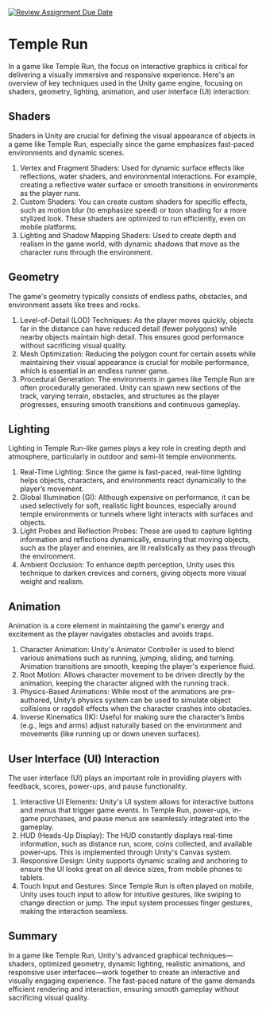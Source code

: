 [![Review Assignment Due Date](https://classroom.github.com/assets/deadline-readme-button-22041afd0340ce965d47ae6ef1cefeee28c7c493a6346c4f15d667ab976d596c.svg)](https://classroom.github.com/a/ZUtYscbQ)

# Temple Run

In a game like Temple Run, the focus on interactive graphics is critical for delivering a visually immersive and responsive experience. Here's an overview of key techniques used in the Unity game engine, focusing on shaders, geometry, lighting, animation, and user interface (UI) interaction:

## Shaders

Shaders in Unity are crucial for defining the visual appearance of objects in a game like Temple Run, especially since the game emphasizes fast-paced environments and dynamic scenes.

1. Vertex and Fragment Shaders: Used for dynamic surface effects like reflections, water shaders, and environmental interactions. For example, creating a reflective water surface or smooth transitions in environments as the player runs.
2. Custom Shaders: You can create custom shaders for specific effects, such as motion blur (to emphasize speed) or toon shading for a more stylized look. These shaders are optimized to run efficiently, even on mobile platforms.
3. Lighting and Shadow Mapping Shaders: Used to create depth and realism in the game world, with dynamic shadows that move as the character runs through the environment.

## Geometry

The game's geometry typically consists of endless paths, obstacles, and environment assets like trees and rocks.

1. Level-of-Detail (LOD) Techniques: As the player moves quickly, objects far in the distance can have reduced detail (fewer polygons) while nearby objects maintain high detail. This ensures good performance without sacrificing visual quality.
2. Mesh Optimization: Reducing the polygon count for certain assets while maintaining their visual appearance is crucial for mobile performance, which is essential in an endless runner game.
3. Procedural Generation: The environments in games like Temple Run are often procedurally generated. Unity can spawn new sections of the track, varying terrain, obstacles, and structures as the player progresses, ensuring smooth transitions and continuous gameplay.

## Lighting

Lighting in Temple Run-like games plays a key role in creating depth and atmosphere, particularly in outdoor and semi-lit temple environments.

1. Real-Time Lighting: Since the game is fast-paced, real-time lighting helps objects, characters, and environments react dynamically to the player’s movement.
2. Global Illumination (GI): Although expensive on performance, it can be used selectively for soft, realistic light bounces, especially around temple environments or tunnels where light interacts with surfaces and objects.
3. Light Probes and Reflection Probes: These are used to capture lighting information and reflections dynamically, ensuring that moving objects, such as the player and enemies, are lit realistically as they pass through the environment.
4. Ambient Occlusion: To enhance depth perception, Unity uses this technique to darken crevices and corners, giving objects more visual weight and realism.

## Animation

Animation is a core element in maintaining the game's energy and excitement as the player navigates obstacles and avoids traps.

1. Character Animation: Unity's Animator Controller is used to blend various animations such as running, jumping, sliding, and turning. Animation transitions are smooth, keeping the player's experience fluid.
2. Root Motion: Allows character movement to be driven directly by the animation, keeping the character aligned with the running track.
3. Physics-Based Animations: While most of the animations are pre-authored, Unity’s physics system can be used to simulate object collisions or ragdoll effects when the character crashes into obstacles.
4. Inverse Kinematics (IK): Useful for making sure the character’s limbs (e.g., legs and arms) adjust naturally based on the environment and movements (like running up or down uneven surfaces).

## User Interface (UI) Interaction

The user interface (UI) plays an important role in providing players with feedback, scores, power-ups, and pause functionality.

1. Interactive UI Elements: Unity's UI system allows for interactive buttons and menus that trigger game events. In Temple Run, power-ups, in-game purchases, and pause menus are seamlessly integrated into the gameplay.
2. HUD (Heads-Up Display): The HUD constantly displays real-time information, such as distance run, score, coins collected, and available power-ups. This is implemented through Unity's Canvas system.
3. Responsive Design: Unity supports dynamic scaling and anchoring to ensure the UI looks great on all device sizes, from mobile phones to tablets.
4. Touch Input and Gestures: Since Temple Run is often played on mobile, Unity uses touch input to allow for intuitive gestures, like swiping to change direction or jump. The input system processes finger gestures, making the interaction seamless.

## Summary

In a game like Temple Run, Unity's advanced graphical techniques—shaders, optimized geometry, dynamic lighting, realistic animations, and responsive user interfaces—work together to create an interactive and visually engaging experience. The fast-paced nature of the game demands efficient rendering and interaction, ensuring smooth gameplay without sacrificing visual quality.
